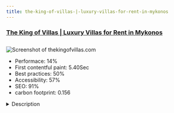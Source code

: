 ```yaml
---
title: the-king-of-villas-|-luxury-villas-for-rent-in-mykonos
---
```


<div style="height: 3rem">
  <a href="https://thekingofvillas.com/"><h3>The King of Villas | Luxury Villas for Rent in Mykonos</h3></a>
</div>
<img loading="lazy" src="/images/thumbs/thekingofvillas.com.jpg" alt="Screenshot of thekingofvillas.com" />
<ul>
  <li>Performace: 14%</li>
  <li>
    First contentful paint:
    5.40Sec
  </li>
  <li>Best practices: 50%</li>
  <li>Accessibility: 57%</li>
  <li>SEO: 91%</li>
  <li>carbon footprint: 0.156</li>
</ul>
<details>
  <summary>Description</summary>
  <p>The King of Villas is a luxury villa and suite rental agency in Mykonos, Greece's most famous cosmopolitan island and one of the most famous destinations all around the world. On our website, guests can find the finest villa and suite collection in Mykonos that can ensure a one of a kind accommodation experience. Guests seeking privacy and luxury among with captivating sea and sunset views can browse through our villas and suites to find the perfect retreat for their summer vacation. Perfectly situated in front of the endless blue horizon, our villas and suites offer the best view on the island. Book now your ideal summer retreat and live your myth in Mykonos!Company needed a simple easy user experience to engage visitors through improved site, navigation, and provide a smooth mobile website experience. So project pages created with Page Builder Joomshaper. The website is enhanced with photo galleries to improve online presentation and has an easy to use contact form .</p>
</details>

